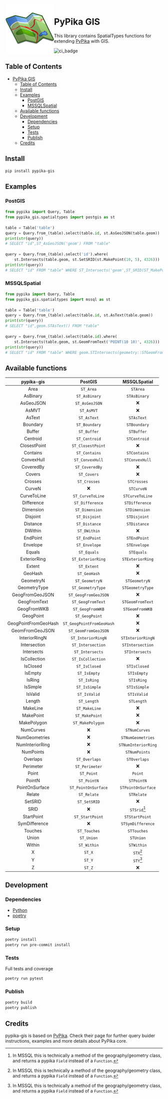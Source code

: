 <img src="./.assets/map_icon.png"  width="156px" height="156px" align="left"/>

# PyPika GIS

This library contains SpatialTypes functions for extending [PyPika](https://github.com/kayak/pypika) with GIS.

![ci_badge](https://github.com/eduardogspereira/pypika-gis/actions/workflows/pypika-gis-tests.yml/badge.svg)

## Table of Contents

- [PyPika GIS](#pypika-gis)
  - [Table of Contents](#table-of-contents)
  - [Install](#install)
  - [Examples](#examples)
    - [PostGIS](#postgis)
    - [MSSQLSpatial](#mssqlspatial)
  - [Available functions](#available-functions)
  - [Development](#development)
    - [Dependencies](#dependencies)
    - [Setup](#setup)
    - [Tests](#tests)
    - [Publish](#publish)
  - [Credits](#credits)

## Install

```bash
pip install pypika-gis
```

## Examples

### PostGIS

```python
from pypika import Query, Table
from pypika_gis.spatialtypes import postgis as st

table = Table('table')
query = Query.from_(table).select(table.id, st.AsGeoJSON(table.geom))
print(str(query))
# SELECT "id",ST_AsGeoJSON('geom') FROM "table"

query = Query.from_(table).select('id').where(
    st.Intersects(table.geom, st.SetSRID(st.MakePoint(10, 5), 4326)))
print(str(query))
# SELECT "id" FROM "table" WHERE ST_Intersects('geom',ST_SRID(ST_MakePoint(10,5),4326))
```

### MSSQLSpatial

```python
from pypika import Query, Table
from pypika_gis.spatialtypes import mssql as st

table = Table('table')
query = Query.from_(table).select(table.id, st.AsText(table.geom))
print(str(query))
# SELECT "id",geom.STAsText() FROM "table"

query = Query.from_(table).select(table.id).where(
    st.Intersects(table.geom, st.GeomFromText('POINT(10 10)', 4326)))
print(str(query))
# SELECT "id" FROM "table" WHERE geom.STIntersects(geometry::STGeomFromText('POINT(10 10)',4326))
```

## Available functions

|      pypika-gis      |          PostGIS          |    MSSQLSpatial     |
| :------------------: | :-----------------------: | :-----------------: |
|         Area         |         `ST_Area`         |      `STArea`       |
|       AsBinary       |       `ST_AsBinary`       |    `STAsBinary`     |
|      AsGeoJSON       |      `ST_AsGeoJSON`       |          ❌          |
|        AsMVT         |        `ST_AsMVT`         |          ❌          |
|        AsText        |        `ST_AsText`        |     `STAsText`      |
|       Boundary       |       `ST_Boundary`       |    `STBoundary`     |
|        Buffer        |        `ST_Buffer`        |     `STBuffer`      |
|       Centroid       |       `ST_Centroid`       |    `STCentroid`     |
|     ClosestPoint     |     `ST_ClosestPoint`     |          ❌          |
|       Contains       |       `ST_Contains`       |    `STContains`     |
|      ConvexHull      |      `ST_ConvexHull`      |   `STConvexHull`    |
|      CoveredBy       |      `ST_CoveredBy`       |          ❌          |
|        Covers        |        `ST_Covers`        |          ❌          |
|       Crosses        |       `ST_Crosses`        |     `STCrosses`     |
|        CurveN        |             ❌             |     `STCurveN`      |
|     CurveToLine      |     `ST_CurveToLine`      |   `STCurveToLine`   |
|      Difference      |      `ST_Difference`      |   `STDifference`    |
|      Dimension       |      `ST_Dimension`       |    `STDimension`    |
|       Disjoint       |       `ST_Disjoint`       |    `STDisjoint`     |
|       Distance       |       `ST_Distance`       |    `STDistance`     |
|       DWithin        |       `ST_DWithin`        |          ❌          |
|       EndPoint       |       `ST_EndPoint`       |    `STEndPoint`     |
|       Envelope       |       `ST_Envelope`       |    `STEnvelope`     |
|        Equals        |        `ST_Equals`        |     `STEquals`      |
|     ExteriorRing     |     `ST_ExteriorRing`     |  `STExteriorRing`   |
|        Extent        |        `ST_Extent`        |          ❌          |
|       GeoHash        |       `ST_GeoHash`        |          ❌          |
|      GeometryN       |      `ST_GeometryN`       |    `STGeometryN`    |
|     GeometryType     |     `ST_GeometryType`     |  `STGeometryType`   |
|   GeogFromGeoJSON    |   `ST_GeogFromGeoJSON`    |          ❌          |
|     GeogFromText     |     `ST_GeogFromText`     |  `STGeomFromText`   |
|     GeogFromWKB      |     `ST_GeogFromWKB`      |   `STGeomFromWKB`   |
|      GeogPoint       |      `ST_GeogPoint`       |          ❌          |
| GeogPointFromGeoHash | `ST_GeogPointFromGeoHash` |          ❌          |
|   GeomFromGeoJSON    |   `ST_GeomFromGeoJSON`    |          ❌          |
|    InteriorRingN     |    `ST_InteriorRingN`     |  `STInteriorRingN`  |
|     Intersection     |     `ST_Intersection`     |  `STIntersection`   |
|      Intersects      |      `ST_Intersects`      |   `STIntersects`    |
|     IsCollection     |     `ST_IsCollection`     |          ❌          |
|       IsClosed       |       `ST_IsClosed`       |    `STIsClosed`     |
|       IsEmpty        |       `ST_IsEmpty`        |     `STIsEmpty`     |
|        IsRing        |        `ST_IsRing`        |     `STIsRing`      |
|       IsSimple       |       `ST_IsSimple`       |    `STIsSimple`     |
|       IsValid        |       `ST_IsValid`        |     `STIsValid`     |
|        Length        |        `ST_Length`        |     `STLength`      |
|       MakeLine       |       `ST_MakeLine`       |          ❌          |
|      MakePoint       |      `ST_MakePoint`       |          ❌          |
|     MakePolygon      |     `ST_MakePolygon`      |          ❌          |
|      NumCurves       |             ❌             |    `STNumCurves`    |
|    NumGeometries     |             ❌             |  `STNumGeometries`  |
|   NumInteriorRing    |             ❌             | `STNumInteriorRing` |
|      NumPoints       |             ❌             |    `STNumPoints`    |
|       Overlaps       |       `ST_Overlaps`       |    `STOverlaps`     |
|      Perimeter       |      `ST_Perimeter`       |          ❌          |
|        Point         |        `ST_Point`         |       `Point`       |
|        PointN        |        `ST_PointN`        |     `STPointN`      |
|    PointOnSurface    |    `ST_PointOnSurface`    | `STPointOnSurface`  |
|        Relate        |        `ST_Relate`        |     `STRelate`      |
|       SetSRID        |       `ST_SetSRID`        |          ❌          |
|         SRID         |             ❌             |    `STSrid`[^1]     |
|      StartPoint      |      `ST_StartPoint`      |   `STStartPoint`    |
|    SymDifference     |             ❌             |  `STSymDifference`  |
|       Touches        |       `ST_Touches`        |     `STTouches`     |
|        Union         |        `ST_Union`         |      `STUnion`      |
|        Within        |        `ST_Within`        |     `STWithin`      |
|          X           |          `ST_X`           |      `STX`[^1]      |
|          Y           |          `ST_Y`           |      `STY`[^1]      |
|          Z           |          `ST_Z`           |          ❌          |

[^1]: In MSSQL this is technically a method of the geography/geometry class, and returns a pypika `Field` instead of a `Function`.

## Development

### Dependencies

- [Python](https://www.python.org/downloads/)
- [poetry](https://python-poetry.org/)

### Setup

```bash
poetry install
poetry run pre-commit install
```

### Tests

Full tests and coverage

```bash
poetry run pytest
```

### Publish

```bash
poetry build
poetry publish
```

## Credits

pypika-gis is based on [PyPika](https://github.com/kayak/pypika). Check their page for further query buider instructions, examples and more details about PyPika core.
